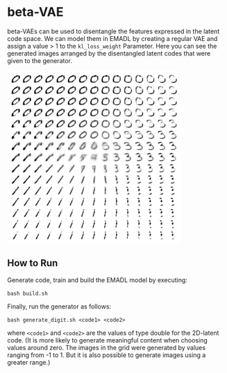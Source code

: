 # beta-VAE

beta-VAEs can be used to disentangle the features expressed in the latent code space. We can model them in EMADL by creating a regular VAE and assign a value > 1 to the `kl_loss_weight` Parameter. Here you can see the generated images arranged by the disentangled latent codes that were given to the generator.

<img src="pre-trained/generated_digits.png" alt="Epoch 78" width="400">

## How to Run
Generate code, train and build the EMADL model by executing:

```
bash build.sh
```

Finally, run the generator as follows:
```
bash generate_digit.sh <code1> <code2>
```
where `<code1>` and `<code2>` are the values of type double for the 2D-latent code.
(It is more likely to generate meaningful content when choosing values around zero.
The images in the grid were generated by values ranging from -1 to 1. But it is also possible to generate images using a greater range.)
